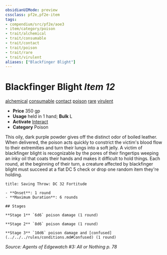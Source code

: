 ```yaml
---
obsidianUIMode: preview
cssclass: pf2e,pf2e-item
tags:
- compendium/src/pf2e/aoe3
- item/category/poison
- trait/alchemical
- trait/consumable
- trait/contact
- trait/poison
- trait/rare
- trait/virulent
aliases: ["Blackfinger Blight"]
---
```

# Blackfinger Blight *Item 12*  
[alchemical](../../../Rules/traits/alchemical.md)  [consumable](../../../Rules/traits/consumable.md)  [contact](../../../Rules/traits/contact.md)  [poison](../../../Rules/traits/poison.md)  [rare](../../../Rules/traits/rare.md)  [virulent](../../../Rules/traits/virulent.md)  

- **Price** 350 gp
- **Usage** held in 1 hand; **Bulk** L
- **Activate** [Interact](../../../Rules/actions/interact.md)
- **Category** Poison

This oily, dark purple powder gives off the distinct odor of boiled leather. When delivered, the poison acts quickly to constrict the victim's blood flow to their extremities and turn their lungs into a soft jelly. A victim of blackfinger blight is recognizable by the pores of their fingertips weeping an inky oil that coats their hands and makes it difficult to hold things. Each round, at the beginning of their turn, a creature affected by blackfinger blight must succeed at a flat DC 5 check or drop one random item they're holding.

```ad-inline-affliction
title: Saving Throw: DC 32 Fortitude

- **Onset**: 1 round
- **Maximum Duration**: 6 rounds

## Stages

**Stage 1** `6d6` poison damage (1 round)

**Stage 2** `8d6` poison damage (1 round)

**Stage 3** `10d6` poison damage and [confused](../../../rules/conditions.md#Confused) (1 round)
```

*Source: Agents of Edgewatch #3: All or Nothing p. 78*
